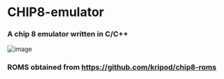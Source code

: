 # CHIP8-emulator
### A chip 8 emulator written in C/C++
![image](https://github.com/SatXCho/CHIP8-emulator/assets/92297743/a106c4ac-fc6b-400e-b3c3-9e4289329061)
### ROMS obtained from https://github.com/kripod/chip8-roms
